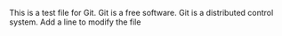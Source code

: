 This is a test file for Git.
Git is a free software.
Git is a distributed control system.
Add a line to modify the file
